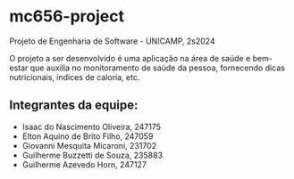# mc656-project
Projeto de Engenharia de Software - UNICAMP, 2s2024

O projeto a ser desenvolvido é uma aplicação na área de saúde e bem-estar que auxilia no monitoramento de saúde da pessoa, fornecendo dicas nutricionais, índices de caloria, etc.

## Integrantes da equipe:

* Isaac do Nascimento Oliveira, 247175
* Elton Aquino de Brito Filho, 247059
* Giovanni Mesquita Micaroni, 231702
* Guilherme Buzzetti de Souza, 235883
* Guilherme Azevedo Horn, 247127
